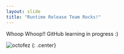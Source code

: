 ```yaml
---
layout: slide
title: "Runtime Release Team Rocks!"
---
```


Whoop Whoop!! GitHub learning in progress :)

![octofez](https://octodex.github.com/images/octofez.png)
{: .center}
